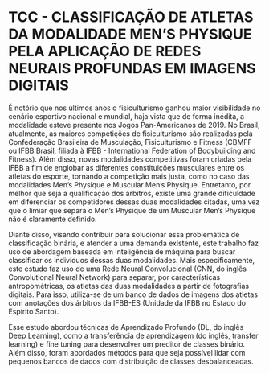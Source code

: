 # TCC - CLASSIFICAÇÃO DE ATLETAS DA MODALIDADE MEN’S PHYSIQUE PELA APLICAÇÃO DE REDES NEURAIS PROFUNDAS EM IMAGENS DIGITAIS


É notório que nos últimos anos o fisiculturismo ganhou maior visibilidade no cenário esportivo nacional e mundial, haja vista que de forma inédita, a modalidade esteve presente nos Jogos Pan-Americanos de 2019. No Brasil, atualmente, as maiores competições de fisiculturismo são realizadas pela Confederação Brasileira de Musculação, Fisiculturismo e Fitness (CBMFF ou IFBB Brasil, filiada à IFBB - International Federation of Bodybuilding and Fitness). Além disso, novas modalidades competitivas foram criadas pela IFBB a fim de englobar as diferentes constituições musculares entre os atletas do esporte, tornando a competição mais justa, como no caso das modalidades Men’s Physique e Muscular Men’s Physique. Entretanto, por melhor que seja a qualificação dos árbitros, existe uma grande dificuldade em diferenciar os competidores dessas duas modalidades citadas, uma vez que o limiar que separa o Men’s Physique de um Muscular Men’s Physique não é claramente definido. 

Diante disso, visando contribuir para solucionar essa problemática de classificação binária, e atender a uma demanda existente, este trabalho faz uso de abordagem baseada em inteligência de máquina para buscar classificar os indivíduos dessas duas modalidades. Mais especificamente, este estudo faz uso de uma Rede Neural Convolucional (CNN, do inglês Convolutional Neural Network) para separar, por características antropométricas, os atletas das duas modalidades a partir de fotografias digitais. Para isso, utiliza-se de um banco de dados de imagens dos atletas com anotações dos árbitros da IFBB-ES (Unidade da IFBB no Estado do Espírito Santo). 

Esse estudo abordou técnicas de Aprendizado Profundo (DL, do inglês Deep Learning), como a transferência de aprendizagem (do inglês, transfer learning) e fine tuning para desenvolver um preditor de classes binário. Além disso, foram abordados métodos para que seja possível lidar com pequenos bancos de dados com distribuição de classes desbalanceadas.
